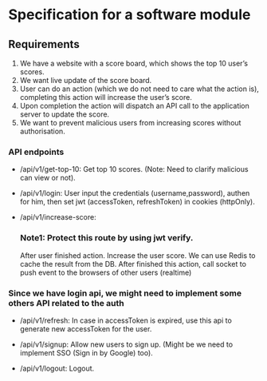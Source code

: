 # Specification for a software module

## Requirements

1. We have a website with a score board, which shows the top 10 user’s scores.
2. We want live update of the score board.
3. User can do an action (which we do not need to care what the action is), completing this action will increase the user’s score.
4. Upon completion the action will dispatch an API call to the application server to update the score.
5. We want to prevent malicious users from increasing scores without authorisation.

### API endpoints

- /api/v1/get-top-10: Get top 10 scores. (Note: Need to clarify malicious can view or not).

- /api/v1/login: User input the credentials (username,password), authen for him, then set jwt (accessToken, refreshToken) in cookies (httpOnly).

- /api/v1/increase-score:

  ### Note1: Protect this route by using jwt verify.

  After user finished action. Increase the user score. We can use Redis to cache the result from the DB. After finished this action, call socket to push event to the browsers of other users (realtime)

### Since we have login api, we might need to implement some others API related to the auth

- /api/v1/refresh: In case in accessToken is expired, use this api to generate new accessToken for the user.

- /api/v1/signup: Allow new users to sign up. (Might be we need to implement SSO (Sign in by Google) too).

- /api/v1/logout: Logout.
